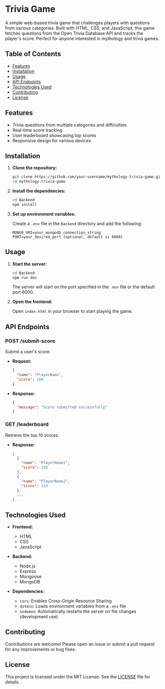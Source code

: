 # Trivia Game

A simple web-based trivia game that challenges players with questions from various categories. Built with HTML, CSS, and JavaScript, this game fetches questions from the Open Trivia Database API and tracks the player's score. Perfect for anyone interested in mythology and trivia games.

## Table of Contents

- [Features](#features)
- [Installation](#installation)
- [Usage](#usage)
- [API Endpoints](#api-endpoints)
- [Technologies Used](#technologies-used)
- [Contributing](#contributing)
- [License](#license)

## Features

- Trivia questions from multiple categories and difficulties
- Real-time score tracking
- User leaderboard showcasing top scores
- Responsive design for various devices

## Installation

1. **Clone the repository:**

   ```sh
   git clone https://github.com/your-username/mythology-trivia-game.git
   cd mythology-trivia-game
   ```

2. **Install the dependencies:**

   ```sh
   cd Backend
   npm install
   ```

3. **Set up environment variables:**

   Create a `.env` file in the `Backend` directory and add the following:

   ```
   MONGO_URI=your_mongodb_connection_string
   PORT=your_desired_port (optional, default is 6000)
   ```

## Usage

1. **Start the server:**

   ```sh
   cd Backend
   npm run dev
   ```

   The server will start on the port specified in the `.env` file or the default port 6000.

2. **Open the frontend:**

   Open `index.html` in your browser to start playing the game.

## API Endpoints

### POST /submit-score

Submit a user's score.

- **Request:**
  ```json
  {
    "name": "PlayerName",
    "score": 100
  }
  ```

- **Response:**
  ```json
  {
    "message": "Score submitted successfully"
  }
  ```

### GET /leaderboard

Retrieve the top 10 scores.

- **Response:**
  ```json
  [
    {
      "name": "PlayerName1",
      "score": 150
    },
    {
      "name": "PlayerName2",
      "score": 120
    },
    ...
  ]
  ```

## Technologies Used

- **Frontend:**
  - HTML
  - CSS
  - JavaScript

- **Backend:**
  - Node.js
  - Express
  - Mongoose
  - MongoDB

- **Dependencies:**
  - `cors`: Enables Cross-Origin Resource Sharing
  - `dotenv`: Loads environment variables from a `.env` file
  - `nodemon`: Automatically restarts the server on file changes (development use)

## Contributing

Contributions are welcome! Please open an issue or submit a pull request for any improvements or bug fixes.

## License

This project is licensed under the MIT License. See the [LICENSE](LICENSE) file for details.
